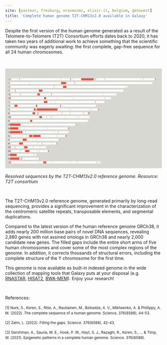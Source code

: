 ```yaml
---
site: [pasteur, freiburg, erasmusmc, elixir-it, belgium, genouest]
title: 'Complete human genome T2T-CHM13v2.0 available in Galaxy'
---
```


Despite the first version of the human genome generated as a result of the Telomere-to-Telomere (T2T) Consortium efforts dates back to 2020, it has taken two years of additional work to achieve something that the scientific community was eagerly awaiting: the first complete, gap-free sequence for all 24 human chromosomes.

<br>

![Graphical Abstract](/assets/media/T2T_human_genome.png)

*Resolved sequences by the T2T-CHM13v2.0 reference genome. Resource: T2T consortium*

<br>
 
    
The T2T-CHM13v2.0 reference genome, generated primarily by long-read sequencing, provides a significant improvement in the characterization of the centromeric satellite repeats, transposable elements, and segmental duplications.

Compared to the latest version of the human reference genome GRCh38, it adds nearly 200 million base pairs of novel DNA sequences, revealing 2,880 genes with not assined ortologs in GRCh38 and nearly 2,000 candidate new genes. The filled gaps include the entire short arms of five human chromosomes and cover some of the most complex regions of the genome. In addition, it corrects thousands of structural errors, including the complete structure of the Y chromosome for the first time.

This genome is now available as built-in indexed genome in the wide collection of mapping tools that Galaxy puts at your disposal (e.g. [RNASTAR](https://usegalaxy.eu/root?tool_id=toolshed.g2.bx.psu.edu/repos/iuc/rgrnastar/rna_star/2.7.8a+galaxy0), [HISAT2](https://usegalaxy.eu/root?tool_id=toolshed.g2.bx.psu.edu/repos/iuc/hisat2/hisat2/2.2.1+galaxy0), [BWA-MEM](https://usegalaxy.eu/root?tool_id=toolshed.g2.bx.psu.edu/repos/devteam/bwa/bwa_mem/0.7.17.2)). Enjoy your research!
        
<br>

References:
    
<small> [1] Nurk, S., Koren, S., Rhie, A., Rautiainen, M., Bzikadze, A. V., Mikheenko, A. & Phillippy, A. M. (2022). The complete sequence of a human genome. Science, 376(6588), 44-53. </small>

<small> [2] Zahn, L. (2022). Filling the gaps. Science. 376(6588), 42-43. </small>

<small> [3] Gershman, A., Sauria, M. E., Hook, P. W., Hoyt, S. J., Razaghi, R., Koren, S., ... & Timp, W. (2021). Epigenetic patterns in a complete human genome. Science.  376(6588). </small>


